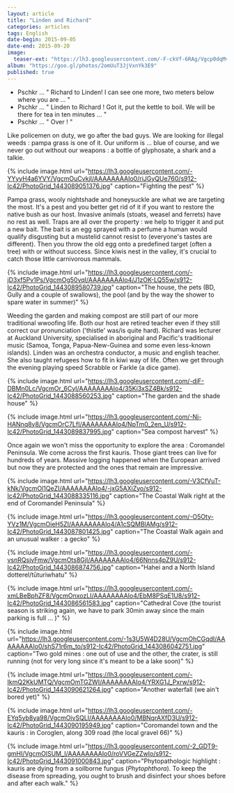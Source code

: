 ```yaml
---
layout: article
title: "Linden and Richard"
categories: articles
tags: English
date-begin: 2015-09-05
date-end: 2015-09-20
image: 
  teaser-ext: "https://lh3.googleusercontent.com/-F-ckVf-6RAg/Vgcp0dqMvNI/AAAAAAAAIq4/Sr4uPB-gj7Y/s912-Ic42/IMG_6942.JPG"
album: "https://goo.gl/photos/2omUuT3JjVxnYk3E9"
published: true
---
```


- Pschkr ... " Richard to Linden! I can see one more, two meters below where you are ... "
- Pschkr ... " Linden to Richard ! Got it, put the kettle to boil. We will be there for tea in ten minutes ... "
- Pschkr ... " Over ! "

Like policemen on duty, we go after the bad guys. We are looking for illegal weeds : pampa grass is one of it. Our uniform is ... blue of course, and we never go out without our weapons : a bottle of glyphosate, a shark and a talkie.

{% include image.html url="https://lh3.googleusercontent.com/-YYyyH4a6YVY/VgcmOuCvkjI/AAAAAAAAIo0/riJGyQUe760/s912-Ic42/PhotoGrid_1443089051376.jpg" caption="Fighting the pest" %}

Pampa grass, wooly nightshade and honeysuckle are what we are targeting the most. It's a pest and you better get rid of it if you want to restore the native bush as our host. Invasive animals (stoats, weasel and ferrets) have no rest as well. Traps are all over the property : we help to trigger it and put a new bait. The bait is an egg sprayed with a perfume a human would qualify disgusting but a mustelid cannot resist to (everyone's tastes are different). Then you throw the old egg onto a predefined target (often a tree) with or without success. Since kiwis nest in the valley, it's crucial to catch those little carnivorous mammals.

{% include image.html url="https://lh3.googleusercontent.com/-jD3xf5Pv1Ps/VgcmOg50vqI/AAAAAAAAIo4/J1zOK-LQ55w/s912-Ic42/PhotoGrid_1443089580739.jpg" caption="The house, the pets (BD, Gully and a couple of swallows), the pool (and by the way the shower to spare water in summer)" %}

Weeding the garden and making compost are still part of our more traditional wwoofing life. Both our host are retired teacher even if they still correct our pronunciation ('thistle' was/is quite hard). Richard was lecturer at Auckland University, specialised in aboriginal and Pacific's traditional music (Samoa, Tonga, Papua-New-Guinea and some even less-known islands). Linden was an orchestra conductor, a music and english teacher. She also taught refugees how to fit in kiwi way of life. Often we get through the evening playing speed Scrabble or Farkle (a dice game).

{% include image.html url="https://lh3.googleusercontent.com/-djF-DBMn0Lc/VgcmOr_6CyI/AAAAAAAAIo4/35Ki3xSZ4Bk/s912-Ic42/PhotoGrid_1443088560253.jpg" caption="The garden and the shade house" %}

{% include image.html url="https://lh3.googleusercontent.com/-Nj-HANnq8y8/VgcmOrC7LfI/AAAAAAAAIo4/NpTm0_2en_U/s912-Ic42/PhotoGrid_1443089837995.jpg" caption="Sea compost harvest" %}

Once again we won't miss the opportunity to explore the area : Coromandel Peninsula. We come across the first kauris. Those giant trees can live for hundreds of years. Massive logging happened when the European arrived but now they are protected and the ones that remain are impressive.

{% include image.html url="https://lh3.googleusercontent.com/-V3CfVuT-kNk/VgcmOl1QeZI/AAAAAAAAIo4/-jxG5AXiZyo/s912-Ic42/PhotoGrid_1443088335116.jpg" caption="The Coastal Walk right at the end of Coromandel Peninsula" %}

{% include image.html url="https://lh3.googleusercontent.com/-O5Oty-YVz1M/VgcmOieH5ZI/AAAAAAAAIo4/A1cSQMBlAMg/s912-Ic42/PhotoGrid_1443087801425.jpg" caption="The Coastal Walk again and an unusual walker : a gecko" %}

{% include image.html url="https://lh3.googleusercontent.com/-vsnRQsjvFmw/VgcmOts8GjI/AAAAAAAAIo4/66Nnns4pZ9U/s912-Ic42/PhotoGrid_1443086874756.jpg" caption="Hahei and a North Island dotterel/tūturiwhatu" %}

{% include image.html url="https://lh3.googleusercontent.com/-xmLBeBphZF8/VgcmOnxozLI/AAAAAAAAIo4/EbM8PSqE1U8/s912-Ic42/PhotoGrid_1443086561583.jpg" caption="Cathedral Cove (the tourist season is striking again, we have to park 30min away since the main parking is full ... )" %}

{% include image.html url="https://lh3.googleusercontent.com/-1s3U5W4D28U/VgcmOhCGqdI/AAAAAAAAIo0/shS71r6m_to/s912-Ic42/PhotoGrid_1443086042751.jpg" caption="Two gold mines : one out of use and the other, the crater, is still running (not for very long since it's meant to be a lake soon)" %}

{% include image.html url="https://lh3.googleusercontent.com/-IkmQ2KkUMTQ/VgcmOmTGZWI/AAAAAAAAIo4/YRXG1J_Pxrw/s912-Ic42/PhotoGrid_1443090621264.jpg" caption="Another waterfall (we ain't bored yet)" %}

{% include image.html url="https://lh3.googleusercontent.com/-EYq5yb8ya98/VgcmOivSQLI/AAAAAAAAIo0/MBNqrAXfD3U/s912-Ic42/PhotoGrid_1443090195949.jpg" caption="Coromandel town and the kauris : in Coroglen, along 309 road (the local gravel 66)" %}

{% include image.html url="https://lh3.googleusercontent.com/-2_GDT9-gmHI/VgcmOlSUM_I/AAAAAAAAIo0/roVVGeZZwIo/s912-Ic42/PhotoGrid_1443091000843.jpg" caption="Phytopathologic highlight : kauris are dying from a soilborne fungus (<i>Phytophthora</i>). To keep the disease from spreading, you ought to brush and disinfect your shoes before and after each walk." %}






